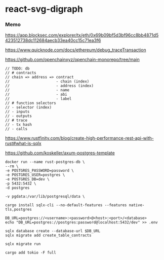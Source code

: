# react-svg-digraph

### Memo

https://app.blocksec.com/explorer/tx/eth/0x69b09bf5d3bf96cc8bb4871d5423512738dc112684aecb33ea40cc15c71ea3f6

https://www.quicknode.com/docs/ethereum/debug_traceTransaction

https://github.com/openchainxyz/openchain-monorepo/tree/main

```
// TODO: db
// # contracts
// chain => address => contract
//                     - chain (index)
//                     - address (index)
//                     - name
//                     - abi
//                     - label
// # function selectors
// - selector (index)
// - inputs
// - outputs
// # trace
// - tx hash
// - calls
```

https://www.rustfinity.com/blog/create-high-performance-rest-api-with-rust#what-is-sqlx

https://github.com/koskeller/axum-postgres-template

```shell
docker run --name rust-postgres-db \
--rm \
-e POSTGRES_PASSWORD=password \
-e POSTGRES_USER=postgres \
-e POSTGRES_DB=dev \
-p 5432:5432 \
-d postgres

-v pgdata:/var/lib/postgresql/data \

cargo install sqlx-cli --no-default-features --features native-tls,postgres

DB_URL=postgres://<username>:<password>@<host>:<port>/<database>
echo "DB_URL=postgres://postgres:password@localhost:5432/dev" >> .env

sqlx database create --database-url $DB_URL
sqlx migrate add create_table_contracts

sqlx migrate run

cargo add tokio -F full
```
